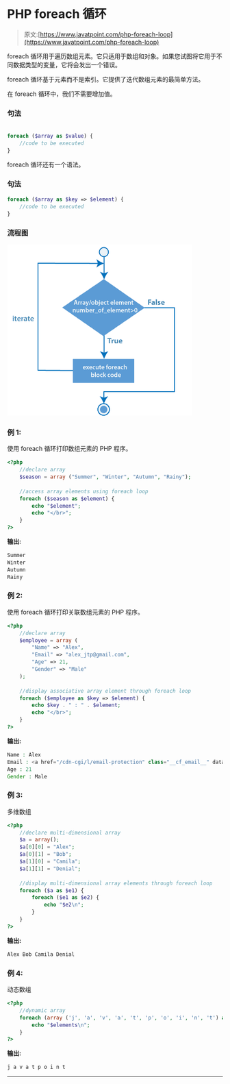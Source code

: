# PHP foreach 循环

> 原文:[https://www.javatpoint.com/php-foreach-loop](https://www.javatpoint.com/php-foreach-loop)

foreach 循环用于遍历数组元素。它只适用于数组和对象。如果您试图将它用于不同数据类型的变量，它将会发出一个错误。

foreach 循环基于元素而不是索引。它提供了迭代数组元素的最简单方法。

在 foreach 循环中，我们不需要增加值。

### 句法

```php

foreach ($array as $value) {
	//code to be executed
}

```

foreach 循环还有一个语法。

### 句法

```php
foreach ($array as $key => $element) { 
	//code to be executed
}

```

### 流程图

![php for loop flowchart](img/58bacc90fc93d81287c5b90b52b40838.png)

### 例 1:

使用 foreach 循环打印数组元素的 PHP 程序。

```php
<?php
	//declare array
	$season = array ("Summer", "Winter", "Autumn", "Rainy");

	//access array elements using foreach loop
	foreach ($season as $element) {
		echo "$element";
		echo "</br>";
	}
?>

```

**输出:**

```php
Summer 
Winter 
Autumn 
Rainy

```

### 例 2:

使用 foreach 循环打印关联数组元素的 PHP 程序。

```php
<?php
	//declare array
	$employee = array (
		"Name" => "Alex",
		"Email" => "alex_jtp@gmail.com",
		"Age" => 21,
		"Gender" => "Male"
	);

	//display associative array element through foreach loop
	foreach ($employee as $key => $element) {
		echo $key . " : " . $element;
		echo "</br>";	
	}
?>

```

**输出:**

```php
Name : Alex
Email : <a href="/cdn-cgi/l/email-protection" class="__cf_email__" data-cfemail="c0a1aca5b89faab4b080a7ada1a9aceea3afad">[email protected]</a>
Age : 21
Gender : Male

```

### 例 3:

多维数组

```php
<?php
	//declare multi-dimensional array
	$a = array();
	$a[0][0] = "Alex";
	$a[0][1] = "Bob";
	$a[1][0] = "Camila";
	$a[1][1] = "Denial";

	//display multi-dimensional array elements through foreach loop
	foreach ($a as $e1) {
		foreach ($e1 as $e2) {
			echo "$e2\n";
		}
	}
?>

```

**输出:**

```php
Alex Bob Camila Denial

```

### 例 4:

动态数组

```php
<?php
	//dynamic array
	foreach (array ('j', 'a', 'v', 'a', 't', 'p', 'o', 'i', 'n', 't') as $elements) {
		echo "$elements\n";
	}
?>

```

**输出:**

```php
j a v a t p o i n t

```

* * *